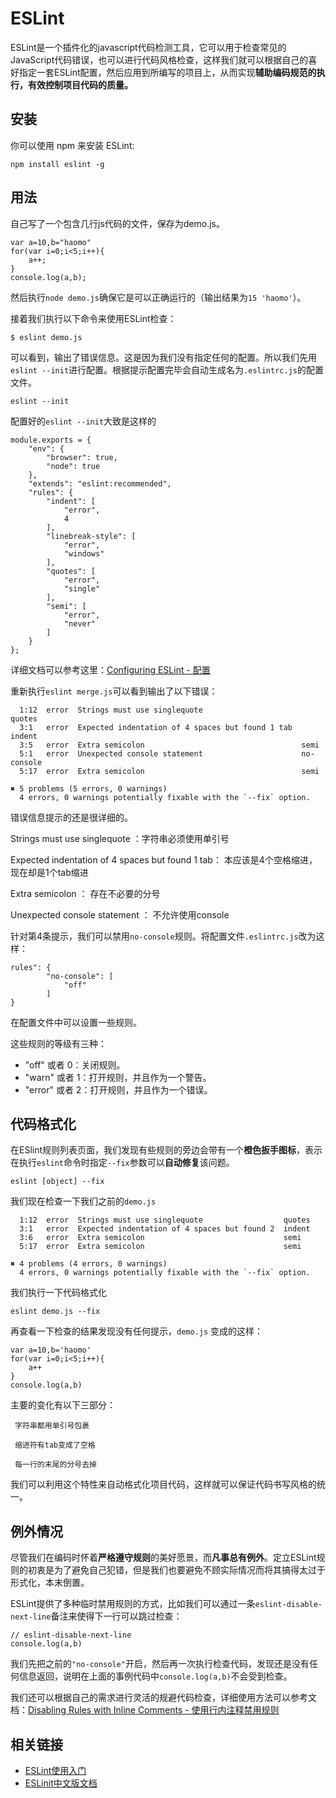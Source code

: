 # ESLint

ESLint是一个插件化的javascript代码检测工具，它可以用于检查常见的JavaScript代码错误，也可以进行代码风格检查，这样我们就可以根据自己的喜好指定一套ESLint配置，然后应用到所编写的项目上，从而实现**辅助编码规范的执行，有效控制项目代码的质量。**

## 安装

你可以使用 npm 来安装 ESLint:

```
npm install eslint -g
```

## 用法

自己写了一个包含几行js代码的文件，保存为demo.js。

```
var a=10,b="haomo"
for(var i=0;i<5;i++){
    a++;
}
console.log(a,b);
```

然后执行`node demo.js`确保它是可以正确运行的（输出结果为`15 'haomo'`）。

接着我们执行以下命令来使用ESLint检查：

```
$ eslint demo.js
```

可以看到，输出了错误信息。这是因为我们没有指定任何的配置。所以我们先用`eslint --init`进行配置。根据提示配置完毕会自动生成名为`.eslintrc.js`的配置文件。

```
eslint --init
```

配置好的`eslint --init`大致是这样的

```
module.exports = {
    "env": {
        "browser": true,
        "node": true
    },
    "extends": "eslint:recommended",
    "rules": {
        "indent": [
            "error",
            4
        ],
        "linebreak-style": [
            "error",
            "windows"
        ],
        "quotes": [
            "error",
            "single"
        ],
        "semi": [
            "error",
            "never"
        ]
    }
};
```

详细文档可以参考这里：[Configuring ESLint - 配置](https://www.gitbook.com/book/bloveamber-zl/eslint/edit#)

重新执行`eslint merge.js`可以看到输出了以下错误：

      1:12  error  Strings must use singlequote                      quotes
      3:1   error  Expected indentation of 4 spaces but found 1 tab  indent
      3:5   error  Extra semicolon                                   semi
      5:1   error  Unexpected console statement                      no-console
      5:17  error  Extra semicolon                                   semi

    ✖ 5 problems (5 errors, 0 warnings)
      4 errors, 0 warnings potentially fixable with the `--fix` option.

错误信息提示的还是很详细的。

Strings must use singlequote ：字符串必须使用单引号

Expected indentation of 4 spaces but found 1 tab： 本应该是4个空格缩进，现在却是1个tab缩进

Extra semicolon ： 存在不必要的分号

Unexpected console statement ： 不允许使用console

针对第4条提示，我们可以禁用`no-console`规则。将配置文件`.eslintrc.js`改为这样：

```
rules": {
        "no-console": [
            "off"
        ]
}
```

在配置文件中可以设置一些规则。

这些规则的等级有三种：

* "off" 或者 0：关闭规则。
* "warn" 或者 1：打开规则，并且作为一个警告。
* "error" 或者 2：打开规则，并且作为一个错误。

## 代码格式化

在ESlint规则列表页面，我们发现有些规则的旁边会带有一个**橙色扳手图标**，表示在执行`eslint`命令时指定`--fix`参数可以**自动修复**该问题。

```
eslint [object] --fix
```

我们现在检查一下我们之前的`demo.js`

      1:12  error  Strings must use singlequote                  quotes
      3:1   error  Expected indentation of 4 spaces but found 2  indent
      3:6   error  Extra semicolon                               semi
      5:17  error  Extra semicolon                               semi

    ✖ 4 problems (4 errors, 0 warnings)
      4 errors, 0 warnings potentially fixable with the `--fix` option.

我们执行一下代码格式化

```
eslint demo.js --fix

```

再查看一下检查的结果发现没有任何提示，`demo.js` 变成的这样：

```
var a=10,b='haomo'
for(var i=0;i<5;i++){
    a++
}
console.log(a,b)
```

主要的变化有以下三部分：

     字符串都用单引号包裹

     缩进符有tab变成了空格

     每一行的末尾的分号去掉

我们可以利用这个特性来自动格式化项目代码，这样就可以保证代码书写风格的统一。

## 例外情况

尽管我们在编码时怀着**严格遵守规则**的美好愿景，而**凡事总有例外**。定立ESLint规则的初衷是为了避免自己犯错，但是我们也要避免不顾实际情况而将其搞得太过于形式化，本末倒置。

ESLint提供了多种临时禁用规则的方式，比如我们可以通过一条`eslint-disable-next-line`备注来使得下一行可以跳过检查：

```
// eslint-disable-next-line
console.log(a,b)
```

我们先把之前的`"no-console"`开启，然后再一次执行检查代码，发现还是没有任何信息返回，说明在上面的事例代码中`console.log(a,b)`不会受到检查。

我们还可以根据自己的需求进行灵活的规避代码检查，详细使用方法可以参考文档：[Disabling Rules with Inline Comments - 使用行内注释禁用规则](https://www.gitbook.com/book/bloveamber-zl/eslint/edit#)

## 相关链接

* [ESLint使用入门](https://csspod.com/getting-started-with-eslint/)
* [ESLinit中文版文档](http://eslint.cn/)



